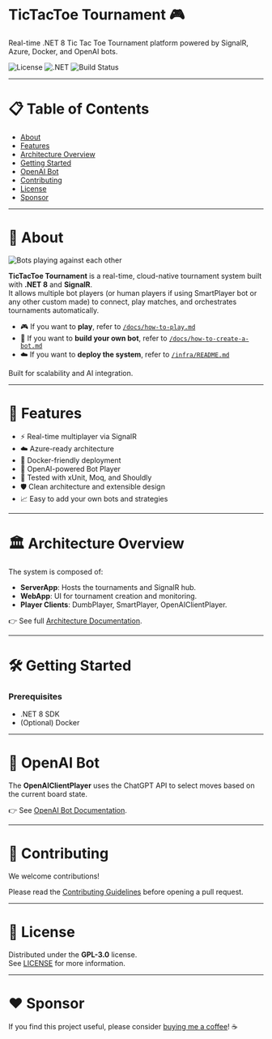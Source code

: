 # TicTacToe Tournament 🎮

Real-time .NET 8 Tic Tac Toe Tournament platform powered by SignalR, Azure, Docker, and OpenAI bots.

![License](https://img.shields.io/github/license/rzavalik/TicTacToe.Tournament?color=blue)
![.NET](https://img.shields.io/badge/.NET-8.0-blue)
![Build Status](https://github.com/rzavalik/TicTacToe.Tournament/actions/workflows/ci.yml/badge.svg)

---

# 📋 Table of Contents
- [About](#about)
- [Features](#features)
- [Architecture Overview](#architecture-overview)
- [Getting Started](#getting-started)
- [OpenAI Bot](#openai-bot)
- [Contributing](#contributing)
- [License](#license)
- [Sponsor](#sponsor)

---

# 📖 About

![Bots playing against each other](https://github.com/user-attachments/assets/24b26135-a5b2-4b31-8f95-50ea728a7d96)

**TicTacToe Tournament** is a real-time, cloud-native tournament system built with **.NET 8** and **SignalR**.  
It allows multiple bot players (or human players if using SmartPlayer bot or any other custom made) to connect, play matches, and orchestrates tournaments automatically.

- 🎮 If you want to **play**, refer to [`/docs/how-to-play.md`](docs/how-to-play.md)
- 🤖 If you want to **build your own bot**, refer to [`/docs/how-to-create-a-bot.md`](docs/how-to-create-a-bot.md)
- ☁️ If you want to **deploy the system**, refer to [`/infra/README.md`](infra/README.md)
  
Built for scalability and AI integration.

---

# 🚀 Features

- ⚡ Real-time multiplayer via SignalR
- ☁️ Azure-ready architecture
- 🐳 Docker-friendly deployment
- 🧠 OpenAI-powered Bot Player
- 🎯 Tested with xUnit, Moq, and Shouldly
- 🛡️ Clean architecture and extensible design
- 📈 Easy to add your own bots and strategies

---

# 🏛️ Architecture Overview

The system is composed of:
- **ServerApp**: Hosts the tournaments and SignalR hub.
- **WebApp**: UI for tournament creation and monitoring.
- **Player Clients**: DumbPlayer, SmartPlayer, OpenAIClientPlayer.

👉 See full [Architecture Documentation](./docs/architecture.md).

---

# 🛠️ Getting Started

### Prerequisites
- .NET 8 SDK
- (Optional) Docker

---

# 🧠 OpenAI Bot

The **OpenAIClientPlayer** uses the ChatGPT API to select moves based on the current board state.

👉 See [OpenAI Bot Documentation](./docs/openai-bot.md).

---

# 🤝 Contributing

We welcome contributions!

Please read the [Contributing Guidelines](./CONTRIBUTING.md) before opening a pull request.

---

# 📝 License

Distributed under the **GPL-3.0** license.  
See [LICENSE](./LICENSE) for more information.

---

# ❤️ Sponsor

If you find this project useful, please consider [buying me a coffee](https://www.buymeacoffee.com/rzavalik)! ☕
